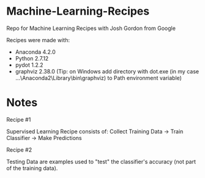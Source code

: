 # Machine-Learning-Recipes
Repo for Machine Learning Recipes with Josh Gordon from Google

Recipes were made with:
- Anaconda 4.2.0
- Python 2.7.12
- pydot 1.2.2
- graphviz 2.38.0 (Tip: on Windows add directory with dot.exe (in my case ...\Anaconda2\Library\bin\graphviz) to Path environment variable)

# Notes

Recipe #1

Supervised Learning Recipe consists of:
Collect Training Data -> Train Classifier -> Make Predictions

Recipe #2

Testing Data are examples used to "test" the classifier's accuracy (not part of the training data).

